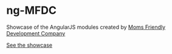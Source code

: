 ng-MFDC
=======
Showcase of the AngularJS modules created by [Moms Friendly Development Company](http://mfdc.biz)

[See the showcase](http://momsfriendlydevco.github.io/ng-mfdc)
